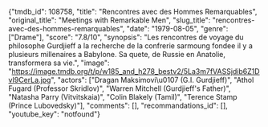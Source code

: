 {"tmdb_id": 108758, "title": "Rencontres avec des Hommes Remarquables", "original_title": "Meetings with Remarkable Men", "slug_title": "rencontres-avec-des-hommes-remarquables", "date": "1979-08-05", "genre": ["Drame"], "score": "7.8/10", "synopsis": "Les rencontres de voyage du philosophe Gurdjieff a la recherche de la confrerie sarmoung fondee il y a plusieurs millenaires a Babylone. Sa quete, de Russie en Anatolie, transformera sa vie.", "image": "https://image.tmdb.org/t/p/w185_and_h278_bestv2/5La3m7fVASSjdib6Z1DvI9CerLa.jpg", "actors": ["Dragan Maksimovi\u0107 (G.I. Gurdjieff)", "Athol Fugard (Professor Skridlov)", "Warren Mitchell (Gurdjieff's Father)", "Natasha Parry (Vitvitskaia)", "Colin Blakely (Tamil)", "Terence Stamp (Prince Lubovedsky)"], "comments": [], "recommandations_id": [], "youtube_key": "notfound"}